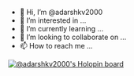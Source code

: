 - 👋 Hi, I’m @adarshkv2000
- 👀 I’m interested in ...
- 🌱 I’m currently learning ...
- 💞️ I’m looking to collaborate on ...
- 📫 How to reach me ...

<!---
adarshkv2000/adarshkv2000 is a ✨ special ✨ repository because its `README.md` (this file) appears on your GitHub profile.
You can click the Preview link to take a look at your changes.
--->
[![@adarshkv2000's Holopin board](https://holopin.me/adarshkv2000)](https://holopin.io/@adarshkv2000)
